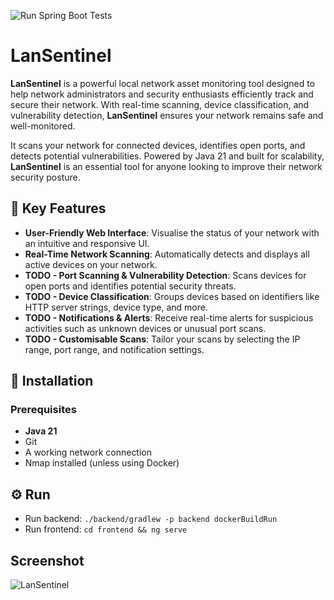 ![Run Spring Boot Tests](https://github.com/dannyi9/LanSentinel/actions/workflows/run-tests.yml/badge.svg)

# LanSentinel

**LanSentinel** is a powerful local network asset monitoring tool designed to help network administrators and security enthusiasts efficiently track and secure their network. With real-time scanning, device classification, and vulnerability detection, **LanSentinel** ensures your network remains safe and well-monitored.

It scans your network for connected devices, identifies open ports, and detects potential vulnerabilities. Powered by Java 21 and built for scalability, **LanSentinel** is an essential tool for anyone looking to improve their network security posture.

## 🚀 Key Features

- **User-Friendly Web Interface**: Visualise the status of your network with an intuitive and responsive UI.
- **Real-Time Network Scanning**: Automatically detects and displays all active devices on your network.
- **TODO - Port Scanning & Vulnerability Detection**: Scans devices for open ports and identifies potential security threats.
- **TODO - Device Classification**: Groups devices based on identifiers like HTTP server strings, device type, and more.
- **TODO - Notifications & Alerts**: Receive real-time alerts for suspicious activities such as unknown devices or unusual port scans.
- **TODO - Customisable Scans**: Tailor your scans by selecting the IP range, port range, and notification settings.

## 🔧 Installation

### Prerequisites

- **Java 21**
- Git
- A working network connection
- Nmap installed (unless using Docker)

## ⚙️ Run
- Run backend: ```./backend/gradlew -p backend dockerBuildRun```
- Run frontend: ``cd frontend && ng serve``

## Screenshot

![LanSentinel](https://github.com/user-attachments/assets/8365c475-afb4-421d-b2dd-438c13bf6183)

